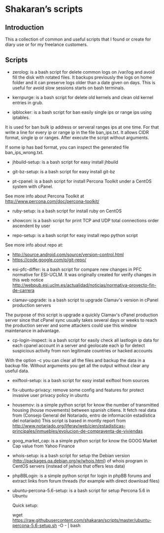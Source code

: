# Shakaran’s scripts

## Introduction

This a collection of common and useful scripts that I found or create for diary use or for my freelance customers.

## Scripts

* zerolog: is a bash script for delete common logs on /var/log and avoid fill the disk with rotated files. It backups previously the logs on home folder and it can preserve logs older than a date given on days. This is useful for avoid slow sessions starts on bash terminals.

* kernpurge: is a bash script for delete old kernels and clean old kernel entries in grub.

* ipblocker: is a bash script for ban easily single ips or range ips
using iptables.

It is used for ban bulk ip address or serveral ranges ips at one time. For that write a line for
every ip or range ip in the file ban_ips.txt. It allows CIDR format, single ip or ranges. After 
execute the script without arguments.

If some ip has bad format, you can inspect the generated file ban_ips_wrong.txt.

* jhbuild-setup: is a bash script for easy install jhbuild

* git-bz-setup: is a bash script for easy install git-bz

* pt-cpanel: is a bash script for install Percona Toolkit under a CentOS system with cPanel.

See more info about Percona Toolkit at http://www.percona.com/doc/percona-toolkit/

* ruby-setup: is a bash script for install ruby on CentOS

* showcon: is a bash script for print TCP and UDP total connections order ascendent by user

* repo-setup: is a bash script for easy install repo python script

See more info about repo at:

- http://source.android.com/source/version-control.html
- https://code.google.com/p/git-repo/

* esi-pfc-differ: is a bash script for compare new changes in PFC normative for ESI-UCLM.
It was originally created for verify changes in this web notice
http://webpub.esi.uclm.es/actualidad/noticias/normativa-proyecto-fin-de-carrera

* clamav-upgrade: is a bash script to upgrade Clamav's version in cPanel production servers

The purpose of this script is upgrade a quickly Clamav's cPanel 
production server since that cPanel sync usually takes several days
or weeks to reach the production server and some attackers could use
this window maintenance in advantage.

* cp-login-inspect: is a bash script for easily check all lastlogin
ip data for each cpanel account in a server and geolocate each ip for
detect suspicious activity from non legitimate countries or hacked
accounts

With the option -c you can clear all the files and backup the data in
a backup file. Without arguments you get all the output without clear any
useful data.

* exiftool-setup: is a bash script for easy install exiftool from sources

* fix-ubuntu-privacy: remove some config and features for protect invasive user privacy policy in ubuntu

* housemov: is a simple python script for know the number of transmitted housing (house movements)
between spanish citiens. It fetch real data from (Consejo General del Notariado, entro de información estadística del notariado)
This script is based in montly report from http://www.notariado.org/liferay/web/cien/estadisticas-principales/inmuebles/evolucion-de-compraventa-de-viviendas

* goog_market_cap: is a simple python script for know the GOOG Market Cap value from Yahoo Finance

* whois-setup: is a bash script for setup the Debian version (http://packages.qa.debian.org/w/whois.html) 
of whois program in CentOS servers (instead of jwhois that offers less data)

* phpBBLogin: is a simple python script for login in phpBB forums and extract links
from forum threads (for example with direct download files)

* ubuntu-percona-5.6-setup: is a bash script for setup Percona 5.6 in Ubuntu

  Quick setup:
  
    wget https://raw.githubusercontent.com/shakaran/scripts/master/ubuntu-percona-5.6-setup.sh -O - | bash